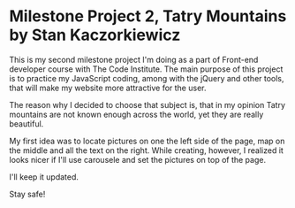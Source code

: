 

# Milestone Project 2, Tatry Mountains by Stan Kaczorkiewicz



This is my second milestone project I'm doing as a part of Front-end developer course with The Code Institute.
The main purpose of this project is to practice my JavaScript coding, among with the jQuery and other tools,
that will make my website more attractive for the user.

The reason why I decided to choose that subject is, that in my opinion Tatry mountains are not known enough 
across the world, yet they are really beautiful.

My first idea was to locate pictures on one the left side of the page, map on the middle and all the text on the right.
While creating, however, I realized it looks nicer if I'll use carousele and set the pictures on top of the page.


I'll keep it updated.

Stay safe! 